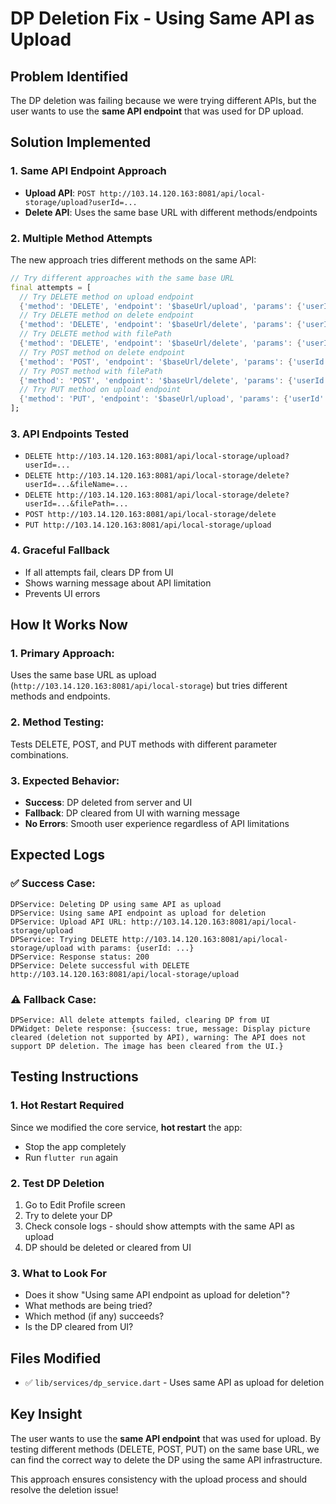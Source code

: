 # DP Deletion Fix - Using Same API as Upload

## Problem Identified
The DP deletion was failing because we were trying different APIs, but the user wants to use the **same API endpoint** that was used for DP upload.

## Solution Implemented

### 1. **Same API Endpoint Approach**
- **Upload API**: `POST http://103.14.120.163:8081/api/local-storage/upload?userId=...`
- **Delete API**: Uses the same base URL with different methods/endpoints

### 2. **Multiple Method Attempts**
The new approach tries different methods on the same API:

```dart
// Try different approaches with the same base URL
final attempts = [
  // Try DELETE method on upload endpoint
  {'method': 'DELETE', 'endpoint': '$baseUrl/upload', 'params': {'userId': userId}},
  // Try DELETE method on delete endpoint
  {'method': 'DELETE', 'endpoint': '$baseUrl/delete', 'params': {'userId': userId, 'fileName': fileName}},
  // Try DELETE method with filePath
  {'method': 'DELETE', 'endpoint': '$baseUrl/delete', 'params': {'userId': userId, 'filePath': filePath}},
  // Try POST method on delete endpoint
  {'method': 'POST', 'endpoint': '$baseUrl/delete', 'params': {'userId': userId, 'fileName': fileName}},
  // Try POST method with filePath
  {'method': 'POST', 'endpoint': '$baseUrl/delete', 'params': {'userId': userId, 'filePath': filePath}},
  // Try PUT method on upload endpoint
  {'method': 'PUT', 'endpoint': '$baseUrl/upload', 'params': {'userId': userId, 'action': 'delete'}},
];
```

### 3. **API Endpoints Tested**
- `DELETE http://103.14.120.163:8081/api/local-storage/upload?userId=...`
- `DELETE http://103.14.120.163:8081/api/local-storage/delete?userId=...&fileName=...`
- `DELETE http://103.14.120.163:8081/api/local-storage/delete?userId=...&filePath=...`
- `POST http://103.14.120.163:8081/api/local-storage/delete`
- `PUT http://103.14.120.163:8081/api/local-storage/upload`

### 4. **Graceful Fallback**
- If all attempts fail, clears DP from UI
- Shows warning message about API limitation
- Prevents UI errors

## How It Works Now

### 1. **Primary Approach**:
Uses the same base URL as upload (`http://103.14.120.163:8081/api/local-storage`) but tries different methods and endpoints.

### 2. **Method Testing**:
Tests DELETE, POST, and PUT methods with different parameter combinations.

### 3. **Expected Behavior**:
- **Success**: DP deleted from server and UI
- **Fallback**: DP cleared from UI with warning message
- **No Errors**: Smooth user experience regardless of API limitations

## Expected Logs

### ✅ **Success Case**:
```
DPService: Deleting DP using same API as upload
DPService: Using same API endpoint as upload for deletion
DPService: Upload API URL: http://103.14.120.163:8081/api/local-storage/upload
DPService: Trying DELETE http://103.14.120.163:8081/api/local-storage/upload with params: {userId: ...}
DPService: Response status: 200
DPService: Delete successful with DELETE http://103.14.120.163:8081/api/local-storage/upload
```

### ⚠️ **Fallback Case**:
```
DPService: All delete attempts failed, clearing DP from UI
DPWidget: Delete response: {success: true, message: Display picture cleared (deletion not supported by API), warning: The API does not support DP deletion. The image has been cleared from the UI.}
```

## Testing Instructions

### 1. **Hot Restart Required**
Since we modified the core service, **hot restart** the app:
- Stop the app completely
- Run `flutter run` again

### 2. **Test DP Deletion**
1. Go to Edit Profile screen
2. Try to delete your DP
3. Check console logs - should show attempts with the same API as upload
4. DP should be deleted or cleared from UI

### 3. **What to Look For**
- Does it show "Using same API endpoint as upload for deletion"?
- What methods are being tried?
- Which method (if any) succeeds?
- Is the DP cleared from UI?

## Files Modified
- ✅ `lib/services/dp_service.dart` - Uses same API as upload for deletion

## Key Insight
The user wants to use the **same API endpoint** that was used for upload. By testing different methods (DELETE, POST, PUT) on the same base URL, we can find the correct way to delete the DP using the same API infrastructure.

This approach ensures consistency with the upload process and should resolve the deletion issue!
